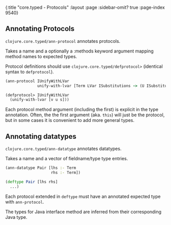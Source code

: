 {:title "core.typed - Protocols"
 :layout :page :sidebar-omit? true :page-index 9540}

## Annotating Protocols

`clojure.core.typed/ann-protocol` annotates protocols.

Takes a name and a optionally a :methods keyword argument mapping
method names to expected types.

Protocol definitions should use `clojure.core.typed/defprotocol>` (identical syntax to `defprotocol`).

```clojure
(ann-protocol IUnifyWithLVar
              unify-with-lvar [Term LVar ISubstitutions -> (U ISubstitutions Fail)])

(defprotocol> IUnifyWithLVar
  (unify-with-lvar [v u s]))
```

Each protocol method argument (including the first) is explicit in the type annotation.
Often, the the first argument (aka. `this`) will just be the protocol, but in some cases
it is convenient to add more general types.

## Annotating datatypes

`clojure.core.typed/ann-datatype` annotates datatypes.

Takes a name and a vector of fieldname/type type entries.

```clojure
(ann-datatype Pair [lhs :- Term
                    rhs :- Term])

(deftype Pair [lhs rhs]
  ...)
```

Each protocol extended in `deftype` must have an annotated expected type with `ann-protocol`.

The types for Java interface method are inferred from their corresponding Java type.
